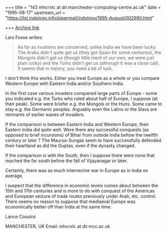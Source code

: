 +++
title = "143 mhcrxlc at dir.manchester-computing-centre.ac.uk"
date = "1995-08-17"
upstream_url = "https://list.indology.info/pipermail/indology/1995-August/002990.html"

+++
[Archive link](https://list.indology.info/pipermail/indology/1995-August/002990.html)

Lars Fosse writes:

>As far as invations are concerned, unlike India we have been lucky. The
>Arabs didn't quite get us (they got Spain for some centuries), the Mongols
>didn't get us (though little merit of our own, we were just plain lucky)
>and the Turks didn't get us (although it was a close call). It seems that
>in history, you need a bit of luck.

I don't think this works. Either you treat Europe as a whole or you compare
Western Europe with Eastern India and/or Southern India.

In the first case various invaders conquered large parts of Europe - some
you indicated e.g. the Turks who ruled about half of Europe, I suppose (at
their peak). Some were briefer e.g. the Mongols or the Huns. Some came to
stay e.g. the Germanic peoples. Arguably even the Latins or the Slavs are
remnants of earlier waves of invaders.

If the comparison is between Eastern India and Western Europe, then Eastern
India did quite well. Were there any successful conquests (as opposed to
brief incursions) of Bihar from outside India before the twelfth century or
later ? The Maurya-Sungas seem to have successfully defended their
heartland as did the Guptas, even if the dynasty changed.

If the comparison is with the South, then I suppose there were none that
reached the far south before the fall of Vijayanagar or later.

Certainly, there was as much internecine war in Europe as in India on average.

I suspect that the difference in economic levels comes about between the
15th and 17th centuries and is more to do with conquest of the Americas and
European seizure of trade routes previously under Arab, etc. control. There
seems no reason to suppose that mediaeval Europe was economically better
off than India at the same time.

Lance Cousins

MANCHESTER, UK
Email: mhcrxlc at dir.mcc.ac.uk








